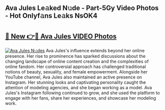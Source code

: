## Ava Jules Le𝚊ked N𝚞de - Part-5Gy Video Photos - Hot Onlyf𝚊ns Le𝚊ks NsOK4

# <h2><a href="http://ab45079.deff.icu/?id=Ava+Jules">🔗 New 👉🔴 Ava Jules VIDEO Photos</a></h2>

[![Ava Jules N𝚞des](https://i.imgur.com/rIISA9y.gif)](http://ab45079.deff.icu/?id=Ava+Jules)
Ava Jules's influence extends beyond her online presence. Her rise to prominence has sparked discussions about the changing landscape of online content creation and the complexities of online fandom. Her controversial approach has challenged traditional notions of beauty, sexuality, and female empowerment. Alongside her YouTube channel, Ava Jules also maintained an active presence on Instagram. Her stunning looks and captivating personality caught the attention of modeling agencies, and she began working as a model. Ava Jules's Instagram following continued to grow, and she used the platform to engage with her fans, share her experiences, and showcase her modeling work.
